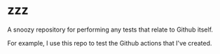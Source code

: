 # zzz
A snoozy repository for performing any tests that relate to Github itself.

For example, I use this repo to test the Github actions that I've created.
